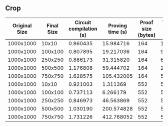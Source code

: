 ## Crop
| Original Size | Final Size | Circuit compilation (s) | Proving time (s) | Proof size (bytes) | Verifying Key size (bytes) | Backend |
|---|---|---|---|---|---|---|
| 1000x1000 | 10x10 | 0.860435 | 15.984716 | 164 | 10056 | groth16 |
| 1000x1000 | 100x100 | 0.807895 | 19.217036 | 164 | 960456 | groth16 |
| 1000x1000 | 250x250 | 0.886173 | 31.315820 | 164 | 6000456 | groth16 |
| 1000x1000 | 500x500 | 1.176808 | 59.444702 | 164 | 24000456 | groth16 |
| 1000x1000 | 750x750 | 1.628575 | 105.432005 | 164 | 54000456 | groth16 |
| 1000x1000 | 10x10 | 0.921003 | 1.311369 | 552 | 536 | plonk |
| 1000x1000 | 100x100 | 0.737113 | 6.266179 | 552 | 536 | plonk |
| 1000x1000 | 250x250 | 0.846973 | 46.563869 | 552 | 536 | plonk |
| 1000x1000 | 500x500 | 1.030190 | 200.574828 | 552 | 536 | plonk |
| 1000x1000 | 750x750 | 1.731226 | 412.768052 | 552 | 536 | plonk |
